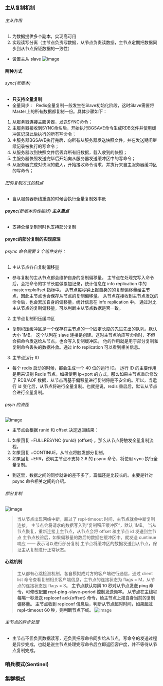 ### [主从复制机制](https://www.jianshu.com/p/532149db7650)
###### 主从作用
1. 为数据提供多个副本，实现高可用
2. 实现读写分离（主节点负责写数据，从节点负责读数据，主节点定期把数据同步到从节点保证数据的一致性）
* 设置主从 slave
![image](https://upload-images.jianshu.io/upload_images/16358536-619c84e3ee8819f7)
#### 两种方式
###### sync(老版本)
* **只支持全量复制**
* 全量同步 :　Redis全量复制一般发生在Slave初始化阶段，这时Slave需要将Master上的所有数据都复制一份。具体步骤如下： 
1. 从服务器连接主服务器，发送SYNC命令； 
2. 主服务器接收到SYNC命名后，开始执行BGSAVE命令生成RDB文件并使用缓冲区记录此后执行的所有写命令； 
3. 主服务器BGSAVE执行完后，向所有从服务器发送快照文件，并在发送期间继续记录被执行的写命令； 
4. 从服务器收到快照文件后丢弃所有旧数据，载入收到的快照； 
5. 主服务器快照发送完毕后开始向从服务器发送缓冲区中的写命令； 
6. 从服务器完成对快照的载入，开始接收命令请求，并执行来自主服务器缓冲区的写命令； 
###### 旧的复制方式的缺点
* 当从服务器断线重连的时候会执行全量复制效率低
###### **psync**(新版本的性能好) **主从重点**
* 支持全量复制同时也支持部分复制
#### psync的部分复制的实现原理
###### psync 命令需要 3 个组件支持：
1. 主从节点各自复制偏移量
* 参与复制的主从节点都会维护自身的复制偏移量。
主节点在处理完写入命令后，会把命令的字节长度做累加记录，统计信息在 info replication 中的 masterreploffset 指标中。
从节点每秒钟上报自身的的复制偏移量给主节点，因此主节点也会保存从节点的复制偏移量。
从节点在接收到主节点发送的命令后，也会累加自身的偏移量，统计信息在 info replication 中。
通过对比主从节点的复制偏移量，可以判断主从节点数据是否一致。

2. 主节点复制积压缓冲区
* 复制积压缓冲区是一个保存在主节点的一个固定长度的先进先出的队列。默认大小 1MB。
这个队列在 slave 连接是创建。这时主节点响应写命令时，不但会把命令发送给从节点，也会写入复制缓冲区。
他的作用就是用于部分复制和复制命令丢失的数据补救。通过 info replication 可以看到相关信息。

3. 主节点运行 ID
* 每个 redis 启动的时候，都会生成一个 40 位的运行 ID。
运行 ID 的主要作用是用来识别 Redis 节点。如果使用 ip+port 的方式，那么如果主节点重启修改了 RDB/AOF 数据，从节点再基于偏移量进行复制将是不安全的。所以，当运行 id 变化后，从节点将进行全量复制。也就是说，redis 重启后，默认从节点会进行全量复制。
###### psyn 的流程
![image](https://upload-images.jianshu.io/upload_images/16358536-7c072e3b091f78bb)


* 主节点会根据 runid 和 offset 决定返回结果：
1. 如果回复 +FULLRESYNC {runId} {offset} ，那么从节点将触发全量复制流程。
2. 如果回复 +CONTINUE，从节点将触发部分复制。
3. 如果回复 +ERR，说明主节点不支持 2.8 的 psync 命令，将使用 sync 执行全量复制。
* 到这里，数据之间的同步就讲的差不多了，篇幅还是比较长的。主要是针对 psync 命令相关之间的介绍。

###### 部分复制
![image](https://upload-images.jianshu.io/upload_images/16358536-4ff5cc14a25f0153)


>当从节点出现网络中断，超过了 repl-timeout 时间，主节点就会中断复制连接。
主节点会将请求的数据写入到“复制积压缓冲区”，默认 1MB。
当从节点恢复，重新连接上主节点，从节点会将 offset 和主节点 id 发送到主节点
主节点校验后，如果偏移量的数后的数据在缓冲区中，就发送 cuntinue 响应 —— 表示可以进行部分复制
主节点将缓冲区的数据发送到从节点，保证主从复制进行正常状态。
#### 心跳机制
> 主从都有心跳检测机制，各自模拟成对方的客户端进行通信，通过 client list 命令查看复制相关客户端信息，主节点的连接状态为 flags = M，从节点的连接状态是 flags = S。
**主节点默认每隔 10 秒对从节点发送 ping 命令，可修改配置 repl-ping-slave-period 控制发送频率。
从节点在主线程每隔一秒发送 replconf ack{offset} 命令，给主节点上报自身当前的复制偏移量。
主节点收到 replconf 信息后，判断从节点超时时间，如果超过 repl-timeout 60 秒，则判断节点下线。**
![image](https://upload-images.jianshu.io/upload_images/16358536-4b3e9bd8b9fd4068)
###### 主节点的异步处理
* 主节点不但负责数据读写，还负责把写命令同步给从节点，写命令的发送过程是异步完成，也就是说主节点处理完写命令后立即返回客户度，并不等待从节点复制完成。

### 哨兵模式(Sentinel)

### 集群模式
